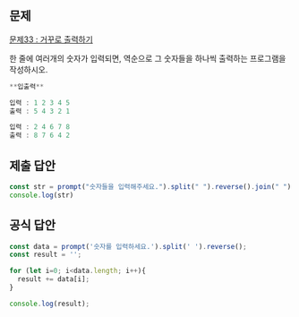 ## 문제

[문제33 : 거꾸로 출력하기](https://www.notion.so/33-e31451740a314d09ba074aac0a1002ed) 

한 줄에 여러개의 숫자가 입력되면, 역순으로 그 숫자들을 하나씩 출력하는 프로그램을 작성하시오.

```jsx
**입출력**

입력 : 1 2 3 4 5
출력 : 5 4 3 2 1

입력 : 2 4 6 7 8
출력 : 8 7 6 4 2
```

## 제출 답안

```jsx
const str = prompt("숫자들을 입력해주세요.").split(" ").reverse().join(" ");
console.log(str)
```

## 공식 답안

```jsx
const data = prompt('숫자를 입력하세요.').split(' ').reverse();
const result = '';

for (let i=0; i<data.length; i++){
  result += data[i];
}

console.log(result);
```